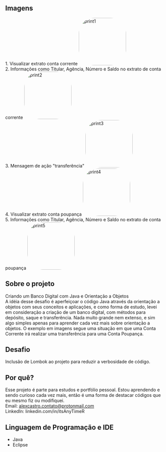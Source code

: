 ## Imagens
</p>
1. Visualizar extrato conta corrente
<img alt="print1" height="150" style="border-radius:50px;"          src="https://cdn.discordapp.com/attachments/661726579164184577/959593466730516550/Captura_de_tela_2022-04-01_201806.jpg">
<br>
2. Informações como Titular, Agência, Número e Saldo no extrato de conta corrente
<img alt="print2" height="150" style="border-radius:50px;"          src="https://cdn.discordapp.com/attachments/661726579164184577/959593466927677560/Captura_de_tela_2022-04-01_201829.jpg">
<br>
3. Mensagem de ação "transferência"
<img alt="print3" height="150" style="border-radius:50px;"          src="https://cdn.discordapp.com/attachments/661726579164184577/959593467166732349/Captura_de_tela_2022-04-01_201848.jpg">
<br>
4. Visualizar extrato conta poupança
<img alt="print4" height="150" style="border-radius:50px;"          src="https://cdn.discordapp.com/attachments/661726579164184577/959593467493892126/Captura_de_tela_2022-04-01_201904.jpg">
<br>
5. Informações como Titular, Agência, Número e Saldo no extrato de conta poupança
<img alt="print5" height="150" style="border-radius:50px;"          src="https://cdn.discordapp.com/attachments/661726579164184577/959593468106244157/Captura_de_tela_2022-04-01_201928.jpg">

## Sobre o projeto
Criando um Banco Digital com Java e Orientação a Objetos <br>
A idéia desse desafio é aperfeiçoar o código Java através da orientação a objetos com seus conceitos e aplicações, e como forma de estudo, levei em consideração a criação de um banco digital, com métodos para depósito, saque e transferência. Nada muito grande nem extenso, e sim algo simples apenas para aprender cada vez mais sobre orientação a objetos. O exemplo em imagens segue uma situação em que uma Conta Corrente irá realizar uma transferência para uma Conta Poupança.

## Desafio
Inclusão de Lombok ao projeto para reduzir a verbosidade de código.

## Por quê?
Esse projeto é parte para estudos e portfólio pessoal. Estou aprendendo e sendo curioso cada vez mais, então é uma forma de destacar códigos que eu mesmo fiz ou modifiquei. <br>
Email: alexcastro.contato@protonmail.com <br>
LinkedIn: linkedin.com/in/itsAnyTimeR

## Linguagem de Programação e IDE
- Java
- Eclipse

